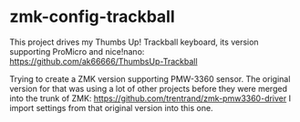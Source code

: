 # zmk-config-trackball


This project drives my Thumbs Up! Trackball keyboard, its version supporting ProMicro and nice!nano:
  https://github.com/ak66666/ThumbsUp-Trackball
  
  
Trying to create a ZMK version supporting PMW-3360 sensor.
The original version for that was using a lot of other projects before they were merged into the trunk of ZMK:
	https://github.com/trentrand/zmk-pmw3360-driver
I import settings from that original version into this one.